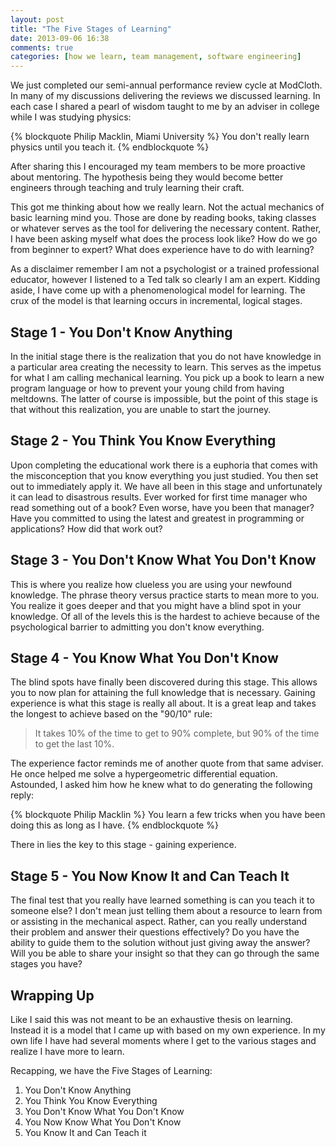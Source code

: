 ```yaml
---
layout: post
title: "The Five Stages of Learning"
date: 2013-09-06 16:38
comments: true
categories: [how we learn, team management, software engineering]
---
```


We just completed our semi-annual performance review cycle at ModCloth.  In many of my discussions
delivering the reviews we discussed learning.  In each case I shared a pearl of wisdom taught to me
by an adviser in college while I was studying physics:

{% blockquote Philip Macklin, Miami University %}
You don't really learn physics until you teach it.
{% endblockquote %}

After sharing this I encouraged my team members to be more proactive about mentoring.  The
hypothesis being they would become better engineers through teaching and truly learning their craft.

<!--more-->

This got me thinking about how we really learn.  Not the actual mechanics of basic learning mind
you.  Those are done by reading books, taking classes or whatever serves as the tool for delivering
the necessary content.  Rather, I have been asking myself what does the process look like?  How do
we go from beginner to expert?  What does experience have to do with learning?

As a disclaimer remember I am not a psychologist or a trained professional educator, however I
listened to a Ted talk so clearly I am an expert.  Kidding aside, I have come up with a
phenomenological model for learning.  The crux of the model is that learning occurs in incremental,
logical stages.

## Stage 1 - You Don't Know Anything

In the initial stage there is the realization that you do not have knowledge in a particular area
creating the necessity to learn.  This serves as the impetus for what I am calling  mechanical
learning.  You pick up a book to learn a new program language or how to prevent your young child
from having meltdowns.  The latter of course is impossible, but the point of this stage is that
without this realization, you are unable to start the journey.

## Stage 2 - You Think You Know Everything

Upon completing the educational work there is a euphoria that comes with the misconception that you
know everything you just studied.  You then set out to immediately apply it. We have all been in
this stage and unfortunately it can lead to disastrous results.  Ever worked for first time manager
who read something out of a book?  Even worse, have you been that manager?  Have you committed to
using the latest and greatest in programming or applications?  How did that work out?

## Stage 3 - You Don't Know What You Don't Know 

This is where you realize how clueless you are using your newfound knowledge.  The phrase theory
versus practice starts to mean more to you.  You realize it goes deeper and that you might have a
blind spot in your knowledge.  Of all of the levels this is the hardest to achieve because of the
psychological barrier to admitting you don't know everything.

## Stage 4 - You Know What You Don't Know

The blind spots have finally been discovered during this stage.  This allows you to now plan for
attaining the full knowledge that is necessary.  Gaining experience is what this stage is really all
about.  It is a great leap and takes the longest to achieve based on the "90/10" rule:

> It takes 10% of the time to get to 90% complete, but 90% of the time to get the last 10%.

The experience factor reminds me of another quote from that same adviser.  He once helped me solve a
hypergeometric differential equation.  Astounded, I asked him how he knew what to do generating the
following reply:

{% blockquote Philip Macklin %}
You learn a few tricks when you have been doing this as long as I have.
{% endblockquote %}

There in lies the key to this stage - gaining experience.

## Stage 5 - You Now Know It and Can Teach It

The final test that you really have learned something is can you teach it to someone else?  I don't
mean just telling them about a resource to learn from or assisting in the mechanical aspect.
Rather, can you really understand their problem and answer their questions effectively?  Do you have
the ability to guide them to the solution without just giving away the answer?  Will you be able to
share your insight so that they can go through the same stages you have?

## Wrapping Up

Like I said this was not meant to be an exhaustive thesis on learning.  Instead it is a model that I
came up with based on my own experience.  In my own life I have had several moments where I get to
the various stages and realize I have more to learn.   

Recapping, we have the Five Stages of Learning:

1. You Don't Know Anything
1. You Think You Know Everything
1. You Don't Know What You Don't Know
1. You Now Know What You Don't Know
1. You Know It and Can Teach it


